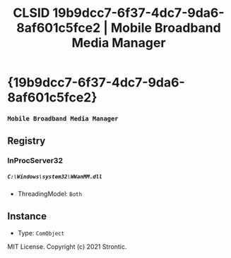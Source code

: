 ﻿---
title: "CLSID 19b9dcc7-6f37-4dc7-9da6-8af601c5fce2 | Mobile Broadband Media Manager"
excerpt: What is COM-Object CLSID 19b9dcc7-6f37-4dc7-9da6-8af601c5fce2?
---

# {19b9dcc7-6f37-4dc7-9da6-8af601c5fce2}

### `Mobile Broadband Media Manager`

## Registry


### InProcServer32

##### `C:\Windows\system32\WWanMM.dll`
* ThreadingModel: `Both`

## Instance

* Type: `ComObject`

MIT License. Copyright (c) 2021 Strontic.


